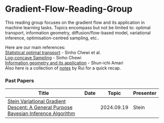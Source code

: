 # Gradient-Flow-Reading-Group
 
This reading group focuses on the gradient flow and its application in machine learning tasks. Topics encompass but not be limited to: optimal transport,  information geometry, diffusion/flow-based model, variational inference, optimisation-centred sampling, etc..

Here are our main references:   
[Statistical optimal transport](https://arxiv.org/abs/2407.18163) -  Sinho Chewi et al.     
[Log-concave Sampling](https://chewisinho.github.io/main.pdf) - Sinho Chewi      
[Information geometry and its application](https://link.springer.com/book/10.1007/978-4-431-55978-8) - Shun-ichi Amari      
Also here is a collection of [notes](https://shusheng3927.github.io/notes.html) by Rui for a quick recap.



### Past Papers  

| Title | Date | Topic | Presenter |
|-------|------|-------|-----------|
|[Stein Variational Gradient Descent: A General Purpose Bayesian Inference Algorithm](https://arxiv.org/abs/1608.04471)| | 2024.09.19 | Stein | Rui |
